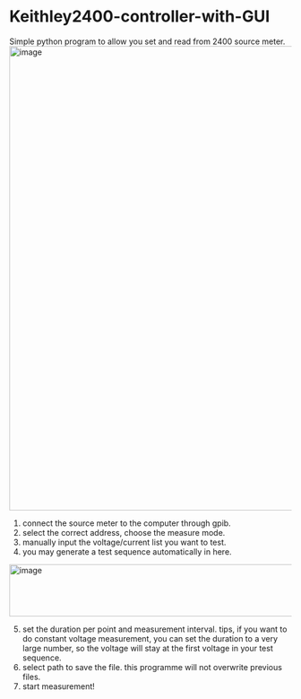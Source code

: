 # Keithley2400-controller-with-GUI
Simple python program to allow you set and read from 2400 source meter.
<img width="1000" height="828" alt="image" src="https://github.com/user-attachments/assets/600c13a5-828f-42b5-b0fd-3665219f3223" />
1. connect the source meter to the computer through gpib.
2. select the correct address, choose the measure mode.
3. manually input the voltage/current list you want to test.
4. you may generate a test sequence automatically in here.
<img width="566" height="93" alt="image" src="https://github.com/user-attachments/assets/12fdff3e-e4fe-4fb0-834c-ec05eeba648d" />

5. set the duration per point and measurement interval. tips, if you want to do constant voltage measurement, you can set the duration to a very large number, so the voltage will stay at the first voltage in your test sequence.
6. select path to save the file. this programme will not overwrite previous files.
7. start measurement! 
